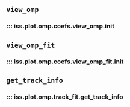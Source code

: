 ## `view_omp`
### ::: iss.plot.omp.coefs.view_omp.__init__

## `view_omp_fit`
### ::: iss.plot.omp.coefs.view_omp_fit.__init__

## `get_track_info`
### ::: iss.plot.omp.track_fit.get_track_info